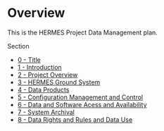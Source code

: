 # Overview
This is the HERMES Project Data Management plan.

Section
* [0 - Title](0-Title.md)
* [1 - Introduction](1-Introduction.md)
* [2 - Project Overview](2-Project%20Overview.md)
* [3 - HERMES Ground System](3-HERMES%20Ground%20System.md)
* [4 - Data Products](4-Data%20Products.md)
* [5 - Configuration Management and Control](5-Configuration%20Management%20and%20Control.md)
* [6 - Data and Software Acess and Availability](6-Data%20and%20Software%20Access%20and%20Availability.md)
* [7 - System Archival](7-System%20Archival.md)
* [8 - Data Rights and Rules and Data Use](8-Data%20Rights%20and%20Rules%20for%20Data%20Use.md)
